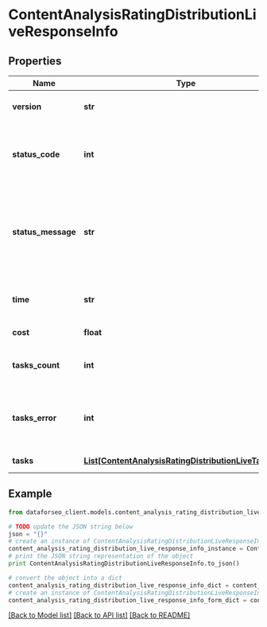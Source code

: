 # ContentAnalysisRatingDistributionLiveResponseInfo


## Properties

Name | Type | Description | Notes
------------ | ------------- | ------------- | -------------
**version** | **str** | the current version of the API | [optional] 
**status_code** | **int** | general status code you can find the full list of the response codes here | [optional] 
**status_message** | **str** | general informational message you can find the full list of general informational messages here | [optional] 
**time** | **str** | total execution time, seconds | [optional] 
**cost** | **float** | total tasks cost, USD | [optional] 
**tasks_count** | **int** | the number of tasks in the tasks array | [optional] 
**tasks_error** | **int** | the number of tasks in the tasks array returned with an error | [optional] 
**tasks** | [**List[ContentAnalysisRatingDistributionLiveTaskInfo]**](ContentAnalysisRatingDistributionLiveTaskInfo.md) | array of tasks | [optional] 

## Example

```python
from dataforseo_client.models.content_analysis_rating_distribution_live_response_info import ContentAnalysisRatingDistributionLiveResponseInfo

# TODO update the JSON string below
json = "{}"
# create an instance of ContentAnalysisRatingDistributionLiveResponseInfo from a JSON string
content_analysis_rating_distribution_live_response_info_instance = ContentAnalysisRatingDistributionLiveResponseInfo.from_json(json)
# print the JSON string representation of the object
print ContentAnalysisRatingDistributionLiveResponseInfo.to_json()

# convert the object into a dict
content_analysis_rating_distribution_live_response_info_dict = content_analysis_rating_distribution_live_response_info_instance.to_dict()
# create an instance of ContentAnalysisRatingDistributionLiveResponseInfo from a dict
content_analysis_rating_distribution_live_response_info_form_dict = content_analysis_rating_distribution_live_response_info.from_dict(content_analysis_rating_distribution_live_response_info_dict)
```
[[Back to Model list]](../README.md#documentation-for-models) [[Back to API list]](../README.md#documentation-for-api-endpoints) [[Back to README]](../README.md)



